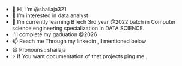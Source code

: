 - 👋 Hi, I’m @shailaja321
- 👀 I’m interested in data analyst
- 🌱 I’m currently learning BTech 3rd year @2022 batch in Computer science engineering specialization in DATA SCIENCE.
-  I'll complete my gaduation @2026
- 📫 Reach me Through my linkedin , I mentioned below
- 😄 Pronouns : shailaja
- ⚡ If You want documentation of that projects ping me .

<!---
shailaja321/shailaja321 is a ✨ special ✨ repository because its `README.md` (this file) appears on your GitHub profile.
You can click the Preview link to take a look at your changes.
--->
